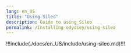 ```yaml
---
lang: en_US
title: "Using Sileo"
description: Guide to using Sileo
permalink: /installing-odyssey/using-sileo
---
```


!!!include(./docs/en_US/include/using-sileo.md)!!!